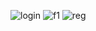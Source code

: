 ![login](https://github.com/iamarjunc/Authentication/assets/88643588/5ad6cb6c-774a-45af-8419-96ef9d120a61)
![f1](https://github.com/iamarjunc/Authentication/assets/88643588/9453b0a3-37bc-4baf-ad20-e6e56df54de2)
![reg](https://github.com/iamarjunc/Authentication/assets/88643588/f3a296a9-758c-4099-908b-efdfc5696d59)
